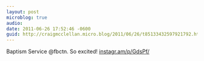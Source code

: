 ```yaml
---
layout: post
microblog: true
audio: 
date: 2011-06-26 17:52:46 -0600
guid: http://craigmcclellan.micro.blog/2011/06/26/t85133432597921792.html
---
```

Baptism Service @fbctn. So excited! [instagr.am/p/GdsPf/](http://instagr.am/p/GdsPf/)

